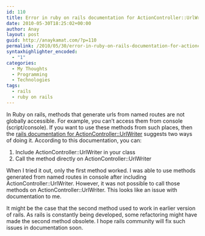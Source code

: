 ```yaml
---
id: 110
title: Error in ruby on rails documentation for ActionController::UrlWriter
date: 2010-05-30T18:25:02+00:00
author: Anay
layout: post
guid: http://anaykamat.com/?p=110
permalink: /2010/05/30/error-in-ruby-on-rails-documentation-for-actioncontroller-urlwriter/
syntaxhighlighter_encoded:
  - "1"
categories:
  - My Thoughts
  - Programming
  - Technologies
tags:
  - rails
  - ruby on rails
---
```

In Ruby on rails, methods that generate urls from named routes are not globally accessible. For example, you can&#8217;t access them from console (script/console). If you want to use these methods from such places, then the <a href="http://api.rubyonrails.org/classes/ActionController/UrlWriter.html" target="_blank">rails documentation for ActionController::UrlWriter</a> suggests two ways of doing it. According to this documentation, you can:

  1. Include ActionController::UrlWriter in your class
  2. Call the method directly on ActionController::UrlWriter

When I tried it out, only the first method worked. I was able to use methods generated from named routes in console after including ActionController::UrlWriter. However, it was not possible to call those methods on ActionController::UrlWriter. This looks like an issue with documentation to me.

It might be the case that the second method used to work in earlier version of rails. As rails is constantly being developed, some refactoring might have made the second method obsolete. I hope rails community will fix such issues in documentation soon.